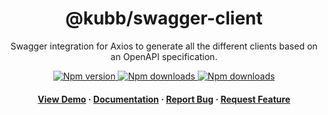 <div align="center">

  <!-- <img src="assets/logo.png" alt="logo" width="200" height="auto" /> -->
  <h1>@kubb/swagger-client</h1>
  
  <p>
   Swagger integration for Axios to generate all the different clients based on an OpenAPI specification.
  </p>

<!-- Badges -->
<p>
  <a href="https://www.npmjs.com/package/@kubb/swagger-client">
    <img alt="Npm version" src="https://img.shields.io/npm/v/@kubb/swagger-client?style=for-the-badge"/>
  </a>
  <a href="https://www.npmjs.com/package/@kubb/swagger-client">
    <img alt="Npm downloads" src="https://img.shields.io/bundlephobia/min/@kubb/swagger-client?style=for-the-badge"/>
  </a>
  <a href="https://www.npmjs.com/package/@kubb/swagger-client">
    <img alt="Npm downloads" src="https://img.shields.io/npm/dm/@kubb/swagger-client?style=for-the-badge"/>
  </a>
</p>
   
<h4>
    <a href="https://codesandbox.io/s/github/kubb-project/kubb/tree/main/examples/simple">View Demo</a>
  <span> · </span>
    <a href="https://kubb.dev/" target="_blank">Documentation</a>
  <span> · </span>
    <a href="https://github.com/kubb-project/kubb/issues/">Report Bug</a>
  <span> · </span>
    <a href="https://github.com/kubb-project/kubb/issues/">Request Feature</a>
  </h4>
</div>

<br />

<!-- About the Project 
## :star2: About the Project

<div align="center"> 
  <img src="assets/screenshot.jpg" alt="screenshot" />
</div>
-->
